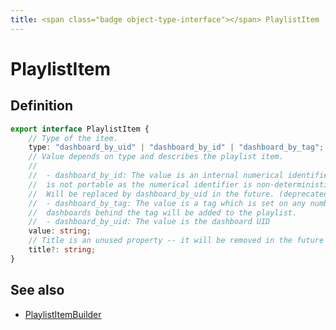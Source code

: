 ```yaml
---
title: <span class="badge object-type-interface"></span> PlaylistItem
---
```

# <span class="badge object-type-interface"></span> PlaylistItem

## Definition

```typescript
export interface PlaylistItem {
	// Type of the item.
	type: "dashboard_by_uid" | "dashboard_by_id" | "dashboard_by_tag";
	// Value depends on type and describes the playlist item.
	// 
	//  - dashboard_by_id: The value is an internal numerical identifier set by Grafana. This
	//  is not portable as the numerical identifier is non-deterministic between different instances.
	//  Will be replaced by dashboard_by_uid in the future. (deprecated)
	//  - dashboard_by_tag: The value is a tag which is set on any number of dashboards. All
	//  dashboards behind the tag will be added to the playlist.
	//  - dashboard_by_uid: The value is the dashboard UID
	value: string;
	// Title is an unused property -- it will be removed in the future
	title?: string;
}

```
## See also

 * <span class="badge builder"></span> [PlaylistItemBuilder](./builder-PlaylistItemBuilder.md)
